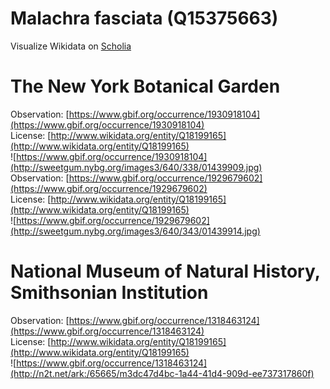 
Malachra fasciata (Q15375663)
=============================
  
Visualize Wikidata on [Scholia](https://scholia.toolforge.org/taxon/Q15375663)
# The New York Botanical Garden
  
Observation: [https://www.gbif.org/occurrence/1930918104](https://www.gbif.org/occurrence/1930918104)  
License: [http://www.wikidata.org/entity/Q18199165](http://www.wikidata.org/entity/Q18199165)  
![https://www.gbif.org/occurrence/1930918104](http://sweetgum.nybg.org/images3/640/338/01439909.jpg)  
Observation: [https://www.gbif.org/occurrence/1929679602](https://www.gbif.org/occurrence/1929679602)  
License: [http://www.wikidata.org/entity/Q18199165](http://www.wikidata.org/entity/Q18199165)  
![https://www.gbif.org/occurrence/1929679602](http://sweetgum.nybg.org/images3/640/343/01439914.jpg)
# National Museum of Natural History, Smithsonian Institution
  
Observation: [https://www.gbif.org/occurrence/1318463124](https://www.gbif.org/occurrence/1318463124)  
License: [http://www.wikidata.org/entity/Q18199165](http://www.wikidata.org/entity/Q18199165)  
![https://www.gbif.org/occurrence/1318463124](http://n2t.net/ark:/65665/m3dc47d4bc-1a44-41d4-909d-ee737317860f)